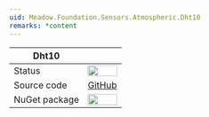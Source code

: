 ```yaml
---
uid: Meadow.Foundation.Sensors.Atmospheric.Dht10
remarks: *content
---
```


| Dht10         |             |
|---------------|-------------|
| Status        | <img src="https://img.shields.io/badge/Working-brightgreen" style="width: auto; height: -webkit-fill-available;" /> |
| Source code   | [GitHub](https://github.com/WildernessLabs/Meadow.Foundation/tree/master/Source/Meadow.Foundation.Peripherals/Audio.Radio.Tea5767) |
| NuGet package | <a href="https://www.nuget.org/packages/Meadow.Foundation.Sensors.Atmospheric.Dht10/" target="_blank"><img src="https://img.shields.io/nuget/v/Meadow.Foundation.Sensors.Atmospheric.Dht10.svg?label=Meadow.Foundation.Sensors.Atmospheric.Dht10" style="width: auto; height: -webkit-fill-available;" /></a> |


